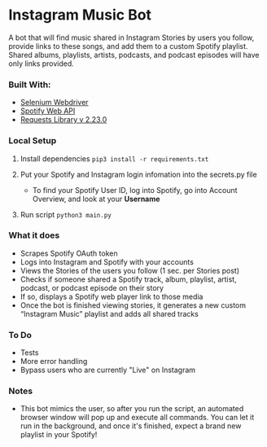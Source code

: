 # Instagram Music Bot
A bot that will find music shared in Instagram Stories by users you follow, provide links to these songs, and add them to a custom Spotify playlist. Shared albums, playlists, artists, podcasts, and podcast episodes will have only links provided.

### Built With:
* [Selenium Webdriver]
* [Spotify Web API]
* [Requests Library v 2.23.0]

### Local Setup
1) Install dependencies
`pip3 install -r requirements.txt`

2) Put your Spotify and Instagram login infomation into the secrets.py file
    * To find your Spotify User ID, log into Spotify, go into Account Overview, and look at your **Username**

3) Run script
`python3 main.py`

  [Selenium Webdriver]: <https://www.selenium.dev/documentation/en/webdriver/>
  [Spotify Web API]: <https://developer.spotify.com/documentation/web-api/>
  [Requests Library v 2.23.0]: <https://requests.readthedocs.io/en/master/>

### What it does
* Scrapes Spotify OAuth token
* Logs into Instagram and Spotify with your accounts
* Views the Stories of the users you follow (1 sec. per Stories post)
* Checks if someone shared a Spotify track, album, playlist, artist, podcast, or podcast episode on their story
* If so, displays a Spotify web player link to those media
* Once the bot is finished viewing stories, it generates a new custom “Instagram Music” playlist and adds all shared tracks 

### To Do
* Tests
* More error handling
* Bypass users who are currently "Live" on Instagram

### Notes
* This bot mimics the user, so after you run the script, an automated browser window will pop up and execute all commands. You can let it run in the background, and once it's finished, expect a brand new playlist in your Spotify!


